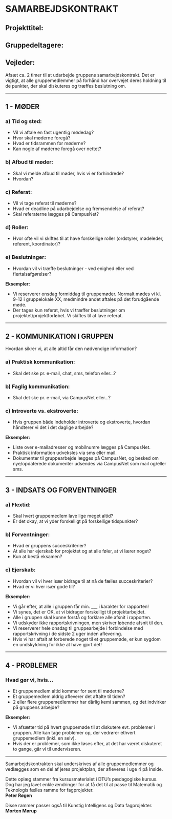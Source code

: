 # SAMARBEJDSKONTRAKT

## Projekttitel:

## Gruppedeltagere:

## Vejleder:

Afsæt ca. 2 timer til at udarbejde gruppens samarbejdskontrakt. Det er vigtigt, at alle gruppemedlemmer på forhånd har overvejet deres holdning til de punkter, der skal diskuteres og træffes beslutning om.

---

## 1 - MØDER

### a) Tid og sted:
- Vil vi aftale en fast ugentlig mødedag?
- Hvor skal møderne foregå?
- Hvad er tidsrammen for møderne?
- Kan nogle af møderne foregå over nettet?

### b) Afbud til møder:
- Skal vi melde afbud til møder, hvis vi er forhindrede?
- Hvordan?

### c) Referat:
- Vil vi tage referat til møderne?
- Hvad er deadline på udarbejdelse og fremsendelse af referat?
- Skal referaterne lægges på CampusNet?

### d) Roller:
- Hvor ofte vil vi skiftes til at have forskellige roller (ordstyrer, mødeleder, referent, koordinator)?

### e) Beslutninger:
- Hvordan vil vi træffe beslutninger - ved enighed eller ved flertalsafgørelser?

**Eksempler:**  
- Vi reserverer onsdag formiddag til gruppemøder. Normalt mødes vi kl. 9-12 i gruppelokale XX, medmindre andet aftales på det forudgående møde.
- Der tages kun referat, hvis vi træffer beslutninger om projektet/projektforløbet. Vi skiftes til at lave referat.

---

## 2 - KOMMUNIKATION I GRUPPEN

Hvordan sikrer vi, at alle altid får den nødvendige information?

### a) Praktisk kommunikation:
- Skal det ske pr. e-mail, chat, sms, telefon eller...?

### b) Faglig kommunikation:
- Skal det ske pr. e-mail, via CampusNet eller...?

### c) Introverte vs. ekstroverte:
- Hvis gruppen både indeholder introverte og ekstroverte, hvordan håndterer vi det i det daglige arbejde?

**Eksempler:**
- Liste over e-mailadresser og mobilnumre lægges på CampusNet.
- Praktisk information udveksles via sms eller mail.
- Dokumenter til gruppearbejde lægges på CampusNet, og besked om nye/opdaterede dokumenter udsendes via CampusNet som mail og/eller sms.

---

## 3 - INDSATS OG FORVENTNINGER

### a) Flextid:
- Skal hvert gruppemedlem lave lige meget altid?
- Er det okay, at vi yder forskelligt på forskellige tidspunkter?

### b) Forventninger:
- Hvad er gruppens succeskriterier?
- At alle har ejerskab for projektet og at alle føler, at vi lærer noget?
- Kun at bestå eksamen?

### c) Ejerskab:
- Hvordan vil vi hver især bidrage til at nå de fælles succeskriterier?
- Hvad er vi hver især gode til?

**Eksempler:**
- Vi går efter, at alle i gruppen får min. ___ i karakter for rapporten!
- Vi synes, det er OK, at vi bidrager forskelligt til projektarbejdet.
- Alle i gruppen skal kunne forstå og forklare alle afsnit i rapporten.
- Vi udskyder ikke rapportskrivningen, men skriver løbende afsnit til den.
- Vi reserverer hele onsdag til gruppearbejde i forbindelse med rapportskrivning i de sidste 2 uger inden aflevering.
- Hvis vi har aftalt at forberede noget til et gruppemøde, er kun sygdom en undskyldning for ikke at have gjort det!

---

## 4 - PROBLEMER

### Hvad gør vi, hvis...
- Et gruppemedlem altid kommer for sent til møderne?
- Et gruppemedlem aldrig afleverer det aftalte til tiden?
- 2 eller flere gruppemedlemmer har dårlig kemi sammen, og det indvirker på gruppens arbejde?

**Eksempler:**
- Vi afsætter tid på hvert gruppemøde til at diskutere evt. problemer i gruppen. Alle kan tage problemer op, der vedrører ethvert gruppemedlem (inkl. en selv).
- Hvis der er problemer, som ikke løses efter, at det har været diskuteret to gange, går vi til underviseren.

---

Samarbejdskontrakten skal underskrives af alle gruppemedlemmer og vedlægges som en del af jeres projektplan, der afleveres i uge 4 på Inside.

Dette oplæg stammer fra kursusmaterialet i DTU’s pædagogiske kursus. Dog har jeg lavet enkle ændringer for at få det til at passe til Matematik og Teknologis fælles ramme for fagprojekter.  
**Peter Røgen**

Disse rammer passer også til Kunstig Intelligens og Data fagprojekter.  
**Morten Mørup**

